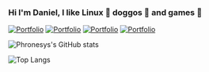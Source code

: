 ### Hi I'm Daniel, I like Linux 🐧 doggos 🐶 and games 👾

[![Portfolio](https://github-readme-stats.vercel.app/api/pin/?username=phronesys&repo=portfolio-v2&theme=merko)](https://github.com/phronesys/portfolio-v2)
[![Portfolio](https://github-readme-stats.vercel.app/api/pin/?username=phronesys&repo=hou-movies&theme=merko)](https://github.com/phronesys/hou-movies)
[![Portfolio](https://github-readme-stats.vercel.app/api/pin/?username=phronesys&repo=tenor-angular&theme=merko)](https://github.com/phronesys/tenor-angular)
[![Portfolio](https://github-readme-stats.vercel.app/api/pin/?username=phronesys&repo=pokedex-v2&theme=merko)](https://github.com/phronesys/pokedex-v2)

![Phronesys's GitHub stats](https://github-readme-stats.vercel.app/api?username=phronesys&show_icons=true&theme=merko)

![Top Langs](https://github-readme-stats.vercel.app/api/top-langs/?username=phronesys&count=3&layout=compact&theme=merko)



